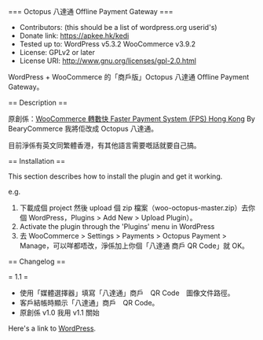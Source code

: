 === Octopus 八達通 Offline Payment Gateway ===

* Contributors: (this should be a list of wordpress.org userid's)
* Donate link: https://apkee.hk/kedi
* Tested up to: WordPress v5.3.2 WooCommerce v3.9.2
* License: GPLv2 or later
* License URI: http://www.gnu.org/licenses/gpl-2.0.html

WordPress + WooCommerce 的「商戶版」Octopus 八達通 Offline Payment Gateway。

== Description ==

原創係：[WooCommerce 轉數快 Faster Payment System (FPS) Hong Kong](https://wordpress.org/plugins/wpp-faster-payment-systemfps-hong-kong/) By BearyCommerce
我將佢改成 Octopus 八達通。

目前淨係有英文同繁體香港，有其他語言需要嘅話就要自己搞。

== Installation ==

This section describes how to install the plugin and get it working.

e.g.

1. 下載成個 project 然後 upload 個 zip 檔案（woo-octopus-master.zip）去你個 WordPress，Plugins > Add New > Upload Plugin）。
1. Activate the plugin through the 'Plugins' menu in WordPress
1. 去 WooCommerce > Settings > Payments > Octopus Payment > Manage，可以咩都唔改，淨係加上你個「八達通 商戶 QR Code」就 OK。

== Changelog ==

= 1.1 =
* 使用「媒體選擇器」填寫「八達通」商戶　QR Code　圖像文件路徑。
* 客戶結帳時顯示「八達通」商戶　QR Code。
* 原創係 v1.0 我用 v1.1 關始

Here's a link to [WordPress](http://wordpress.org/ "Your favorite software").
